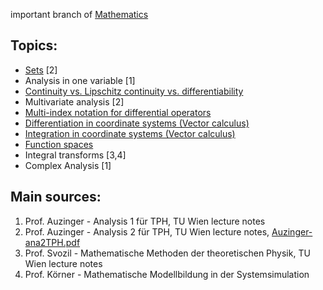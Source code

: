 important branch of [Mathematics](Mathematics.md)


## Topics:
- [Sets](Sets.md) [2]
- Analysis in one variable [1]
- [Continuity vs. Lipschitz continuity vs. differentiability](Continuity%20vs.%20Lipschitz%20continuity%20vs.%20differentiability.md)
- Multivariate analysis [2]
- [Multi-index notation for differential operators](Multi-index%20notation%20for%20differential%20operators.md)
- [Differentiation in coordinate systems (Vector calculus)](Differentiation%20in%20coordinate%20systems%20(Vector%20calculus).md)
- [Integration in coordinate systems (Vector calculus)](Integration%20in%20coordinate%20systems%20(Vector%20calculus).md)
- [Function spaces](Function%20spaces.md)
- Integral transforms [3,4]
- Complex Analysis [1]


## Main sources:
1. Prof. Auzinger - Analysis 1 für TPH, TU Wien lecture notes
2. Prof. Auzinger - Analysis 2 für TPH, TU Wien lecture notes, [Auzinger-ana2TPH.pdf](Auzinger-ana2TPH.pdf)
3. Prof. Svozil - Mathematische Methoden der theoretischen Physik, TU Wien lecture notes
4. Prof. Körner - Mathematische Modellbildung in der Systemsimulation


